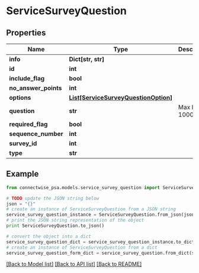 # ServiceSurveyQuestion


## Properties
Name | Type | Description | Notes
------------ | ------------- | ------------- | -------------
**info** | **Dict[str, str]** |  | [optional] 
**id** | **int** |  | [optional] 
**include_flag** | **bool** |  | [optional] 
**no_answer_points** | **int** |  | [optional] 
**options** | [**List[ServiceSurveyQuestionOption]**](ServiceSurveyQuestionOption.md) |  | [optional] 
**question** | **str** |  Max length: 1000; | 
**required_flag** | **bool** |  | [optional] 
**sequence_number** | **int** |  | [optional] 
**survey_id** | **int** |  | [optional] 
**type** | **str** |  | 

## Example

```python
from connectwise_psa.models.service_survey_question import ServiceSurveyQuestion

# TODO update the JSON string below
json = "{}"
# create an instance of ServiceSurveyQuestion from a JSON string
service_survey_question_instance = ServiceSurveyQuestion.from_json(json)
# print the JSON string representation of the object
print ServiceSurveyQuestion.to_json()

# convert the object into a dict
service_survey_question_dict = service_survey_question_instance.to_dict()
# create an instance of ServiceSurveyQuestion from a dict
service_survey_question_form_dict = service_survey_question.from_dict(service_survey_question_dict)
```
[[Back to Model list]](../README.md#documentation-for-models) [[Back to API list]](../README.md#documentation-for-api-endpoints) [[Back to README]](../README.md)


